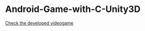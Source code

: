 # Android-Game-with-C-Unity3D

[Check the developed videogame](https://play.google.com/store/apps/details?id=com.Shaman.HoldnJump&amp;hl=en&amp;gl=US)
